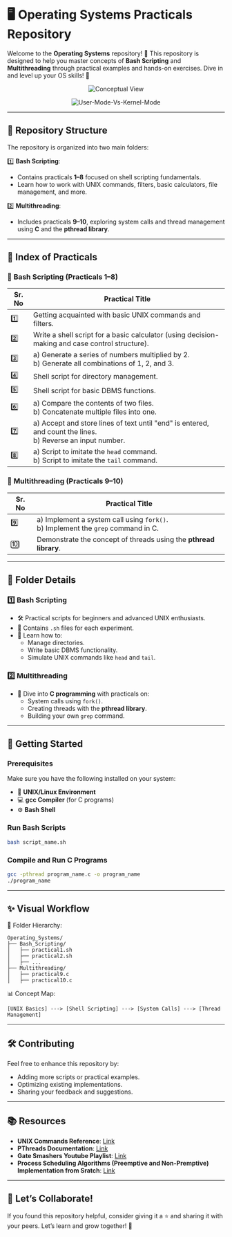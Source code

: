 
# 🖥️ **Operating Systems Practicals Repository**  

Welcome to the **Operating Systems** repository! 🎉 This repository is designed to help you master concepts of **Bash Scripting** and **Multithreading** through practical examples and hands-on exercises. Dive in and level up your OS skills! 🚀  

<p align="center">
  <img src="https://github.com/user-attachments/assets/67a9262c-6f44-4333-95cb-9fa4f6b7c3d0" alt="Conceptual View" />
</p>

<p align="center">
  <img src="https://github.com/user-attachments/assets/4f7fea8a-052c-4249-99b2-7cb5164097fe" alt="User-Mode-Vs-Kernel-Mode" />
</p>

---

## 📂 **Repository Structure**  

The repository is organized into two main folders:  

1️⃣ **Bash Scripting**:  
   - Contains practicals **1–8** focused on shell scripting fundamentals.  
   - Learn how to work with UNIX commands, filters, basic calculators, file management, and more.  

2️⃣ **Multithreading**:  
   - Includes practicals **9–10**, exploring system calls and thread management using **C** and the **pthread library**.  

---

## 📜 **Index of Practicals**  

### 🔹 **Bash Scripting (Practicals 1–8)**  
| Sr. No | Practical Title |  
|--------|----------------|  
| 1️⃣ | Getting acquainted with basic UNIX commands and filters. |  
| 2️⃣ | Write a shell script for a basic calculator (using decision-making and case control structure). |  
| 3️⃣ | a) Generate a series of numbers multiplied by 2.  <br>b) Generate all combinations of 1, 2, and 3. |  
| 4️⃣ | Shell script for directory management. |  
| 5️⃣ | Shell script for basic DBMS functions. |  
| 6️⃣ | a) Compare the contents of two files.  <br>b) Concatenate multiple files into one. |  
| 7️⃣ | a) Accept and store lines of text until "end" is entered, and count the lines.  <br>b) Reverse an input number. |  
| 8️⃣ | a) Script to imitate the `head` command.  <br>b) Script to imitate the `tail` command. |  

### 🔹 **Multithreading (Practicals 9–10)**  
| Sr. No | Practical Title |  
|--------|----------------|  
| 9️⃣ | a) Implement a system call using `fork()`.  <br>b) Implement the `grep` command in C. |  
| 🔟 | Demonstrate the concept of threads using the **pthread library**. |  

---

## 📂 **Folder Details**  

### 1️⃣ **Bash Scripting**  
- 🛠️ Practical scripts for beginners and advanced UNIX enthusiasts.  
- 📜 Contains `.sh` files for each experiment.  
- 🌟 Learn how to:  
   - Manage directories.  
   - Write basic DBMS functionality.  
   - Simulate UNIX commands like `head` and `tail`.  

### 2️⃣ **Multithreading**  
- 🔧 Dive into **C programming** with practicals on:  
   - System calls using `fork()`.  
   - Creating threads with the **pthread library**.  
   - Building your own `grep` command.  

---

## 🚀 **Getting Started**  

### Prerequisites  
Make sure you have the following installed on your system:  
- 🐧 **UNIX/Linux Environment**  
- 💻 **gcc Compiler** (for C programs)  
- ⚙️ **Bash Shell**  

### Run Bash Scripts  
```bash  
bash script_name.sh  
```  

### Compile and Run C Programs  
```bash  
gcc -pthread program_name.c -o program_name  
./program_name  
```  

---

## ✨ **Visual Workflow**  

📁 Folder Hierarchy:  
```  
Operating_Systems/  
├── Bash_Scripting/  
│   ├── practical1.sh  
│   ├── practical2.sh  
│   ├── ...  
├── Multithreading/  
│   ├── practical9.c  
│   ├── practical10.c  
```  

📊 Concept Map:  
```  
[UNIX Basics] ---> [Shell Scripting] ---> [System Calls] ---> [Thread Management]  
```  

---

## 🛠️ **Contributing**  

Feel free to enhance this repository by:  
- Adding more scripts or practical examples.  
- Optimizing existing implementations.  
- Sharing your feedback and suggestions.  

---

## 📚 **Resources**  

- **UNIX Commands Reference**: [Link](https://man7.org/linux/man-pages/)  
- **PThreads Documentation**: [Link](https://man7.org/linux/man-pages/man7/pthreads.7.html)
- **Gate Smashers Youtube Playlist**: [Link](https://www.youtube.com/watch?v=bkSWJJZNgf8&list=PLxCzCOWd7aiGz9donHRrE9I3Mwn6XdP8p)
- **Process Scheduling Algorithms (Preemptive and Non-Premptive) Implementation from Sratch**: [Link](https://github.com/Hyperspectral01/Scheduling_Algorithms)

---

## 🌟 **Let’s Collaborate!**  
If you found this repository helpful, consider giving it a ⭐ and sharing it with your peers. Let’s learn and grow together! 🎉  
